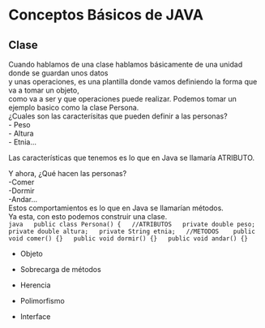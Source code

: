   Conceptos Básicos de JAVA
  ======
  
   Clase
   ------
   
   Cuando hablamos de una clase hablamos básicamente de una unidad donde se guardan unos datos   
   y unas operaciones, es una plantilla donde vamos definiendo la forma que va a tomar un objeto,  
   como va a ser y que operaciones puede realizar. 
   Podemos tomar un ejemplo basico como la clase Persona.  
   ¿Cuales son las caracterísitas que pueden definir a las personas?  
    - Peso  
    - Altura   
    - Etnia...  
    
   Las características que tenemos es lo que en Java se llamaría ATRIBUTO.  
   
   Y ahora, ¿Qué hacen las personas?  
    -Comer  
    -Dormir  
    -Andar...  
    Estos comportamientos es lo que en Java se llamarían métodos.  
    Ya esta, con esto podemos construir una clase.  
    ```java  
    public class Persona() {  
        //ATRIBUTOS  
      private double peso;  
      private double altura;  
      private String etnia;  
        //METODOS   
      public void comer() {}  
      public void dormir() {}  
      public void andar() {}  
      ```
       
  - Objeto
  
  - Sobrecarga de métodos
  
  - Herencia
  
  - Polimorfismo
  
  - Interface




